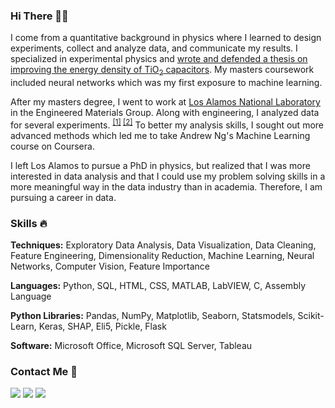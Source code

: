 ### Hi There 👋🏻 

I come from a quantitative background in physics where I learned to design experiments, collect and analyze data, and communicate my results. I specialized in experimental physics and [wrote and defended a thesis on improving the energy density of TiO<sub>2</sub> capacitors](http://www.physics.nau.edu/~gibbs/Theses/Bryant/Thesis.pdf). My masters coursework included neural networks which was my first exposure to machine learning.

After my masters degree, I went to work at [Los Alamos National Laboratory](https://www.lanl.gov/) in the Engineered Materials Group. Along with engineering, I analyzed data for several experiments. <sup>[[1]](https://drive.google.com/file/d/1OySLhO9CpHP-Pr9P3CRExrq3nnbOEYh8/view) [[2]](https://drive.google.com/file/d/1_ZKBHjLulXg3wCstsnPSik5e21PyvKIK/view)</sup> To better my analysis skills, I sought out more advanced methods which led me to take Andrew Ng's Machine Learning course on Coursera.

I left Los Alamos to pursue a PhD in physics, but realized that I was more interested in data analysis and that I could use my problem solving skills in a more meaningful way in the data industry than in academia. Therefore, I am pursuing a career in data.

### Skills :fire:

**Techniques:** Exploratory Data Analysis, Data Visualization, Data Cleaning, Feature Engineering, Dimensionality Reduction, Machine Learning, Neural Networks, Computer Vision, Feature Importance

**Languages:**  Python, SQL, HTML, CSS, MATLAB, LabVIEW, C, Assembly Language

**Python Libraries:** Pandas, NumPy, Matplotlib, Seaborn, Statsmodels, Scikit-Learn, Keras, SHAP, Eli5, Pickle, Flask

**Software:** Microsoft Office, Microsoft SQL Server, Tableau

### Contact Me 📱

[<img target="_blank" src="https://img.icons8.com/dusk/64/000000/domain.png"/>](https://michaelbryantds.github.io//) [<img target="_blank" src="https://img.icons8.com/color/64/000000/linkedin.png"/>](https://www.linkedin.com/in/MichaelBryantDS/) [<img target="_blank" src="https://img.icons8.com/emoji/64/000000/envelope-.png"/>](mailto:MichaelBryantDS@gmail.com)

<!--
**MichaelBryantDS/MichaelBryantDS** is a ✨ _special_ ✨ repository because its `README.md` (this file) appears on your GitHub profile.

Here are some ideas to get you started:

- 🔭 I’m currently working on ...
- 🌱 I’m currently learning ...
- 👯 I’m looking to collaborate on ...
- 🤔 I’m looking for help with ...
- 💬 Ask me about ...
- 📫 How to reach me: ...
- 😄 Pronouns: ...
- ⚡ Fun fact: ...
-->
